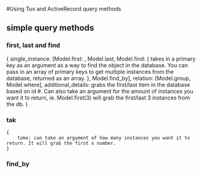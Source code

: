 #Using Tux and ActiveRecord query methods

## simple query methods
### first, last and find
   {
       single_instance: [Model.first: , Model.last, Model.find: {
           takes in a primary key as an argument as a way to find the object in the database. You can pass in an array of primary keys to get multiple instances from the database, returned as an array. 
       }, Model.find_by], 
       relation: [Model.group, Model.where], 
       additional_details: grabs the first/last item in the database based on id #. Can also take an argument for the amount of instances you want it to return, ie. Model.first(3) will grab the first/last 3 instances from the db. 
   }
    
### tak
    {
        take: can take an argument of how many instances you want it to return. It will grab the first x number. 
    }

### find_by